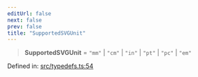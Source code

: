 ```yaml
---
editUrl: false
next: false
prev: false
title: "SupportedSVGUnit"
---
```


> **SupportedSVGUnit** = `"mm"` \| `"cm"` \| `"in"` \| `"pt"` \| `"pc"` \| `"em"`

Defined in: [src/typedefs.ts:54](https://github.com/fabricjs/fabric.js/blob/b4f67b1cfd353d0e2763b168e07bce6b67895452/src/typedefs.ts#L54)
